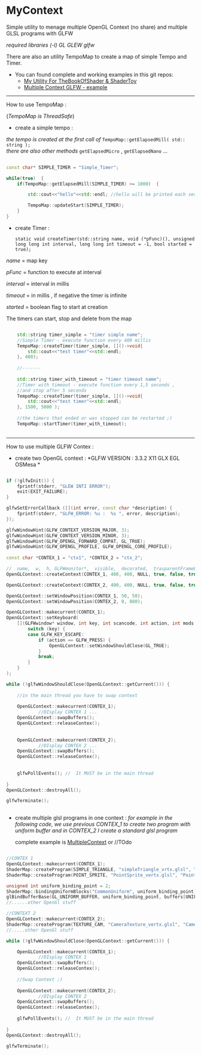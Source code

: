 # MyContext
Simple utility to menage multiple OpenGL Context (no share) and multiple GLSL programs with GLFW

*required libraries (-l) GL GLEW glfw*

There are also an utility TempoMap to create a map of simple Tempo and Timer.

* You can found complete and working examples in this git repos: 
	* [My Utility For TheBookOfShader & ShaderToy](https://github.com/musicrizz/MyUtilityForTheBookOfShaderEShaderToy)
	* [Multiple Context GLFW - example](https://github.com/musicrizz/Multiple-Context-GLFW-example)


-----------------------------------

How to use TempoMap : 

(*TempoMap is ThreadSafe*)

* create a simple tempo : 

*the tempo is created at the first call of* `TempoMap::getElapsedMill( std:: string );`  
*there are also other methods* `getElapsedMicro` , `getElapsedNano` ...

```cpp
	
const char* SIMPLE_TIMER = "Simple_Timer";

while(true)  {
	if(TempoMap::getElapsedMill(SIMPLE_TIMER) >= 1000)  {

		std::cout<<"hello"<<std::endl; //hello will be printed each second

		TempoMap::updateStart(SIMPLE_TIMER);
	}
}

```

* create Timer : 

	`static void createTimer(std::string name, void (*pFunc)(), unsigned long long int interval, long long int timeout = -1, bool started = true);`
			
*name*     = map key

*pFunc*    = function to execute at interval

*interval* = interval in millis

*timeout*  = in millis , if negative the timer is infinite

*started*  = boolean flag to start at creation

The timers can start, stop and delete from the map

```cpp

	std::string timer_simple = "timer simple name";	
	//Simple Timer - execute function every 400 millis
	TempoMap::createTimer(timer_simple, []()->void{
		std::cout<<"test timer"<<std::endl;
	}, 400);
	
	//-------
	
	std::string timer_with_timeout = "timer timeout name";	
	//Timer with timeout - execute function every 1,5 seconds ,
	//and stop after 5 seconds
	TempoMap::createTimer(timer_simple, []()->void{
		std::cout<<"test timer"<<std::endl;
	}, 1500, 5000 );
	
	//the timers that ended or was stopped can be restarted ;) 
	TempoMap::startTimer(timer_with_timeout);
	

```

----------------------------------------

How to use multiple GLFW Contex :

* create two OpenGL context : *GLFW VERSION : 3.3.2 X11 GLX EGL OSMesa *

```cpp

if (!glfwInit()) {
	fprintf(stderr, "GLEW INTI ERROR");
	exit(EXIT_FAILURE);
}

glfwSetErrorCallback ([](int error, const char *description) {
	fprintf(stderr, "GLFW_ERROR: %u :  %s ", error, description);
});

glfwWindowHint(GLFW_CONTEXT_VERSION_MAJOR, 3);
glfwWindowHint(GLFW_CONTEXT_VERSION_MINOR, 3);
glfwWindowHint(GLFW_OPENGL_FORWARD_COMPAT, GL_TRUE);
glfwWindowHint(GLFW_OPENGL_PROFILE, GLFW_OPENGL_CORE_PROFILE);
	
const char *CONTEX_1 = "ctx1", *CONTEX_2 = "ctx_2";

//  name,  w,  h, GLFWmonitor*,  visible,  decorated,  trasparentFrameBuffer) 
OpenGLContext::createContext(CONTEX_1, 400, 400, NULL, true, false, true); //CONTEXT 1

OpenGLContext::createContext(CONTEX_2, 400, 400, NULL, true, false, true); //CONTEXT 2

OpenGLContext::setWindowPosition(CONTEX_1, 50, 50);
OpenGLContext::setWindowPosition(CONTEX_2, 0, 880);

OpenGLContext::makecurrent(CONTEX_1);
OpenGLContext::setKeyboard(
	[](GLFWwindow* window, int key, int scancode, int action, int mods ){
		switch (key) {
		case GLFW_KEY_ESCAPE:
			if (action == GLFW_PRESS) {
				OpenGLContext::setWindowShouldClose(GL_TRUE);
			}
			break;
		}
	}
);

while (!glfwWindowShouldClose(OpenGLContext::getCurrent())) {
	
	//in the main thread you have to swap context	
	
	OpenGLContext::makecurrent(CONTEX_1);
			//DIsplay CONTEX 1 ...
	OpenGLContext::swapBuffers();
	OpenGLContext::releaseContex();
	
		
	OpenGLContext::makecurrent(CONTEX_2);
			//DIsplay CONTEX 2 ...
	OpenGLContext::swapBuffers();
	OpenGLContext::releaseContex();
	
		
	glfwPollEvents(); //  It MUST be in the main thread
		
}
OpenGLContext::destroyAll();

glfwTerminate();
	
```

* create multiple glsl programs in one context : 
*for example in the following code, we use previous CONTEX_1 to create two program with uniform buffer and in CONTEX_2 I create a standard glsl program*

  complete example is [MultipleContext](https://github.com/musicrizz/Multiple-Context-GLFW-example) or //TOdo

```cpp

//CONTEX 1
OpenGLContext::makecurrent(CONTEX_1);
ShaderMap::createProgram(SIMPLE_TRIANGLE, "simpleTriangle_vrtx.glsl", "simpleTriangle_frag.glsl");
ShaderMap::createProgram(POINT_SPRITE, "PointSprite_vertx.glsl", "PointSprite_frag.glsl");

unsigned int uniform_binding_point = 2;
ShaderMap::bindingUniformBlocks("CommonUniform", uniform_binding_point);
glBindBufferBase(GL_UNIFORM_BUFFER, uniform_binding_point, buffers[UNIFORM]);
//......other OpenGl stuff

//CONTEXT 2
OpenGLContext::makecurrent(CONTEX_2);
ShaderMap::createProgram(TEXTURE_CAM, "CameraTexture_vertx.glsl", "CameraTexture_frag.glsl");
//.....other OpenGl stuff

while (!glfwWindowShouldClose(OpenGLContext::getCurrent())) {

	OpenGLContext::makecurrent(CONTEX_1);
			//DIsplay CONTEX 1
	OpenGLContext::swapBuffers();
	OpenGLContext::releaseContex();
	
	//Swap Context ;)
		
	OpenGLContext::makecurrent(CONTEX_2);
			//DIsplay CONTEX 2
	OpenGLContext::swapBuffers();
	OpenGLContext::releaseContex();
		
	glfwPollEvents(); //  It MUST be in the main thread
		
}
OpenGLContext::destroyAll();

glfwTerminate();


```
